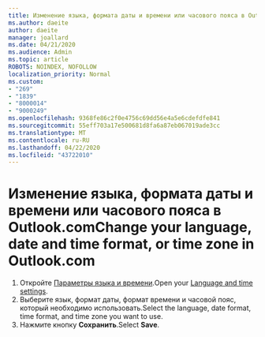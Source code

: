 ```yaml
---
title: Изменение языка, формата даты и времени или часового пояса в Outlook.com
ms.author: daeite
author: daeite
manager: joallard
ms.date: 04/21/2020
ms.audience: Admin
ms.topic: article
ROBOTS: NOINDEX, NOFOLLOW
localization_priority: Normal
ms.custom:
- "269"
- "1839"
- "8000014"
- "9000249"
ms.openlocfilehash: 9368fe86c2f0e4756c69dd56e4a5e6cdefdfe841
ms.sourcegitcommit: 55eff703a17e500681d8fa6a87eb067019ade3cc
ms.translationtype: MT
ms.contentlocale: ru-RU
ms.lasthandoff: 04/22/2020
ms.locfileid: "43722010"
---
```

# <a name="change-your-language-date-and-time-format-or-time-zone-in-outlookcom"></a><span data-ttu-id="e85e5-102">Изменение языка, формата даты и времени или часового пояса в Outlook.com</span><span class="sxs-lookup"><span data-stu-id="e85e5-102">Change your language, date and time format, or time zone in Outlook.com</span></span>

1. <span data-ttu-id="e85e5-103">Откройте [Параметры языка и времени](https://go.microsoft.com/fwlink/?linkid=2085505).</span><span class="sxs-lookup"><span data-stu-id="e85e5-103">Open your [Language and time settings](https://go.microsoft.com/fwlink/?linkid=2085505).</span></span>
1. <span data-ttu-id="e85e5-104">Выберите язык, формат даты, формат времени и часовой пояс, который необходимо использовать.</span><span class="sxs-lookup"><span data-stu-id="e85e5-104">Select the language, date format, time format, and time zone you want to use.</span></span>
1. <span data-ttu-id="e85e5-105">Нажмите кнопку **Сохранить**.</span><span class="sxs-lookup"><span data-stu-id="e85e5-105">Select **Save**.</span></span>